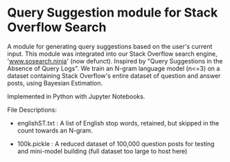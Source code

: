 # Query Suggestion module for Stack Overflow Search


A module for generating query suggestions based on the user's current input. This module was integrated into our Stack Overflow search engine, 'www.sosearch.ninja' (now defunct).
Inspired by "Query Suggestions in the Absence of Query Logs". We train an N-gram language model (n<=3) on a dataset containing Stack Overflow's entire dataset of question and answer posts, using Bayesian Estimation.

Implemented in Python with Jupyter Notebooks.

File Descriptions:

  - englishST.txt : A list of English stop words, retained, but skipped in the count towards an N-gram.

  - 100k.pickle : A reduced dataset of 100,000 question posts for testing and mini-model building (full dataset too large to host here)
